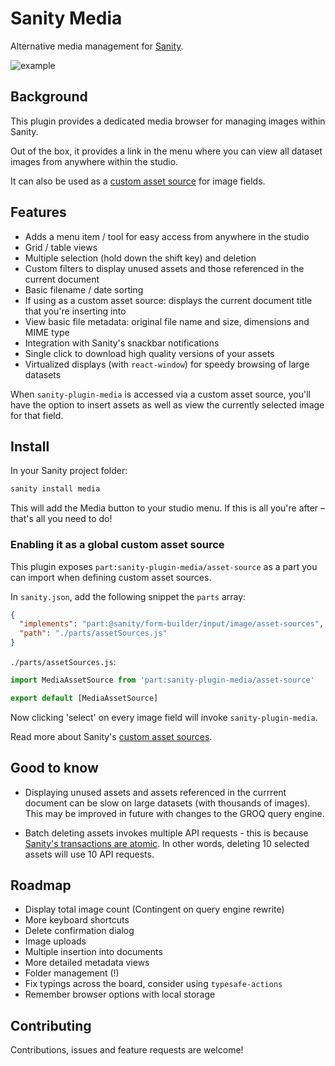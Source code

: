 # Sanity Media

Alternative media management for [Sanity](https://www.sanity.io/).

![example](https://user-images.githubusercontent.com/209129/70153124-56828d00-16a6-11ea-9d18-3c08e859dfdb.jpg)

## Background

This plugin provides a dedicated media browser for managing images within Sanity.

Out of the box, it provides a link in the menu where you can view all dataset images from anywhere within the studio.

It can also be used as a [custom asset source](https://www.sanity.io/docs/custom-asset-sources) for image fields.

## Features

- Adds a menu item / tool for easy access from anywhere in the studio
- Grid / table views
- Multiple selection (hold down the shift key) and deletion
- Custom filters to display unused assets and those referenced in the current document
- Basic filename / date sorting
- If using as a custom asset source: displays the current document title that you're inserting into
- View basic file metadata: original file name and size, dimensions and MIME type
- Integration with Sanity's snackbar notifications
- Single click to download high quality versions of your assets
- Virtualized displays (with `react-window`) for speedy browsing of large datasets

When `sanity-plugin-media` is accessed via a custom asset source, you'll have the option to insert assets as well as view the currently selected image for that field.

## Install

In your Sanity project folder:

```sh
sanity install media
```

This will add the Media button to your studio menu. If this is all you're after – that's all you need to do!

### Enabling it as a global custom asset source

This plugin exposes `part:sanity-plugin-media/asset-source` as a part you can import when defining custom asset sources.

In `sanity.json`, add the following snippet the `parts` array:

```json
{
  "implements": "part:@sanity/form-builder/input/image/asset-sources",
  "path": "./parts/assetSources.js"
}
```

`./parts/assetSources.js`:

```js
import MediaAssetSource from 'part:sanity-plugin-media/asset-source'

export default [MediaAssetSource]
```

Now clicking 'select' on every image field will invoke `sanity-plugin-media`.

Read more about Sanity's [custom asset sources](https://www.sanity.io/docs/custom-asset-sources).

## Good to know

- Displaying unused assets and assets referenced in the currrent document can be slow on large datasets (with thousands of images). This may be improved in future with changes to the GROQ query engine.

- Batch deleting assets invokes multiple API requests - this is because [Sanity's transactions are atomic](https://www.sanity.io/docs/transactions). In other words, deleting 10 selected assets will use 10 API requests.

## Roadmap

- Display total image count (Contingent on query engine rewrite)
- More keyboard shortcuts
- Delete confirmation dialog
- Image uploads
- Multiple insertion into documents
- More detailed metadata views
- Folder management (!)
- Fix typings across the board, consider using `typesafe-actions`
- Remember browser options with local storage

## Contributing

Contributions, issues and feature requests are welcome!
